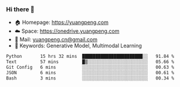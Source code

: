 ### Hi there 👋

- 🏠 Homepage: https://yuangpeng.com
- ☁️ Space: https://onedrive.yuangpeng.com
- 📧 Mail: yuangpeng.cn@gmail.com
- 🌅 Keywords: Generative Model, Multimodal Learning

<!--
**yuangpeng/yuangpeng** is a ✨ _special_ ✨ repository because its `README.md` (this file) appears on your GitHub profile.

Here are some ideas to get you started:

- 🔭 I’m currently working on ...
- 🌱 I’m currently learning ...
- 👯 I’m looking to collaborate on ...
- 🤔 I’m looking for help with ...
- 💬 Ask me about ...
- 📫 How to reach me: ...
- 😄 Pronouns: ...
- ⚡ Fun fact: ...
-->

<!--START_SECTION:waka-->

```txt
Python       15 hrs 32 mins  ███████████████████████░░   91.84 %
Text         57 mins         █▒░░░░░░░░░░░░░░░░░░░░░░░   05.66 %
Git Config   6 mins          ░░░░░░░░░░░░░░░░░░░░░░░░░   00.63 %
JSON         6 mins          ░░░░░░░░░░░░░░░░░░░░░░░░░   00.61 %
Bash         3 mins          ░░░░░░░░░░░░░░░░░░░░░░░░░   00.34 %
```

<!--END_SECTION:waka-->
